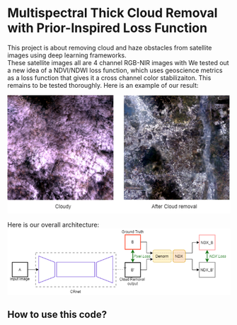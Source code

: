 # Multispectral Thick Cloud Removal with Prior-Inspired Loss Function
This project is about removing cloud and haze obstacles from satellite images using deep learning frameworks.  
These satellite images all are 4 channel RGB-NIR images with 
We tested out a new idea of a NDVI/NDWI loss function, which uses geoscience metrics as a loss function that gives it a cross channel color stabilizaiton. This remains to be tested thoroughly. Here is an example of our result:  
  
![result](/images/cloud_decloud.png)

Here is our overall architecture:
![architecture](/images/System_Cloud_Removal_with_NDX_Loss.png)

## How to use this code?
